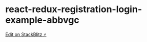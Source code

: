 # react-redux-registration-login-example-abbvgc

[Edit on StackBlitz ⚡️](https://stackblitz.com/edit/react-redux-registration-login-example-abbvgc)